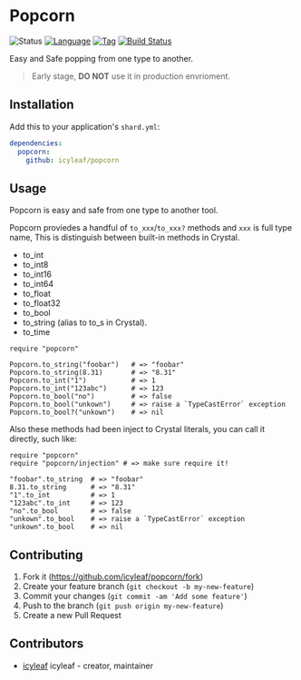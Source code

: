 # Popcorn

![Status](https://img.shields.io/badge/status-WIP-blue.svg)
[![Language](https://img.shields.io/badge/language-crystal-776791.svg)](https://github.com/crystal-lang/crystal)
[![Tag](https://img.shields.io/github/tag/icyleaf/popcorn.svg)](https://github.com/icyleaf/popcorn/blob/master/CHANGELOG.md)
[![Build Status](https://img.shields.io/circleci/project/github/icyleaf/popcorn/master.svg?style=flat)](https://circleci.com/gh/icyleaf/popcorn)

Easy and Safe popping from one type to another.

> Early stage, **DO NOT** use it in production envrioment.

## Installation

Add this to your application's `shard.yml`:

```yaml
dependencies:
  popcorn:
    github: icyleaf/popcorn
```

## Usage

Popcorn is easy and safe from one type to another tool.

Popcorn proviedes a handful of `to_xxx`/`to_xxx?` methods and `xxx` is full type name,
This is distinguish between built-in methods in Crystal.

- to_int
- to_int8
- to_int16
- to_int64
- to_float
- to_float32
- to_bool
- to_string (alias to to_s in Crystal).
- to_time

```crystal
require "popcorn"

Popcorn.to_string("foobar")   # => "foobar"
Popcorn.to_string(8.31)       # => "8.31"
Popcorn.to_int("1")           # => 1
Popcorn.to_int("123abc")      # => 123
Popcorn.to_bool("no")         # => false
Popcorn.to_bool("unkown")     # => raise a `TypeCastError` exception
Popcorn.to_bool?("unkown")    # => nil
```

Also these methods had been inject to Crystal literals, you can call it directly, such like:

```crystal
require "popcorn"
require "popcorn/injection" # => make sure require it!

"foobar".to_string  # => "foobar"
8.31.to_string      # => "8.31"
"1".to_int          # => 1
"123abc".to_int     # => 123
"no".to_bool        # => false
"unkown".to_bool    # => raise a `TypeCastError` exception
"unkown".to_bool    # => nil
```

## Contributing

1. Fork it (<https://github.com/icyleaf/popcorn/fork>)
2. Create your feature branch (`git checkout -b my-new-feature`)
3. Commit your changes (`git commit -am 'Add some feature'`)
4. Push to the branch (`git push origin my-new-feature`)
5. Create a new Pull Request

## Contributors

- [icyleaf](https://github.com/icyleaf) icyleaf - creator, maintainer

